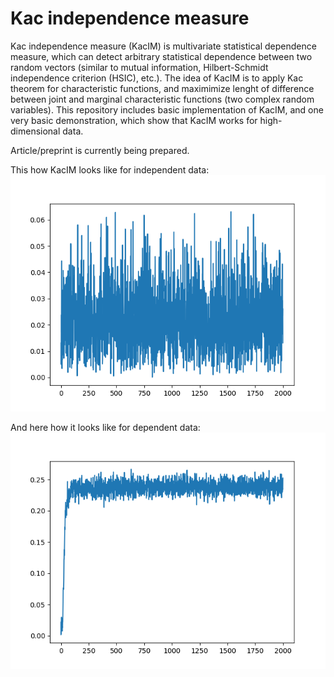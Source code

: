 # Kac independence measure 
Kac independence measure (KacIM) is multivariate statistical dependence measure, 
which can detect arbitrary statistical dependence between two random vectors (similar to mutual information, Hilbert-Schmidt independence criterion (HSIC), etc.). The idea of KacIM is to apply Kac theorem for characteristic functions, and maximimize lenght of difference 
between joint and marginal characteristic functions (two complex random variables). 
This repository includes basic implementation of KacIM, and one very basic demonstration, which show that KacIM works for high-dimensional data.


Article/preprint is currently being prepared.

This how KacIM looks like for independent data:
![Alt text](./independent.png?raw=true "Title")

And here how it looks like for dependent data:
![Alt text](./dependent.png?raw=true "Title")





